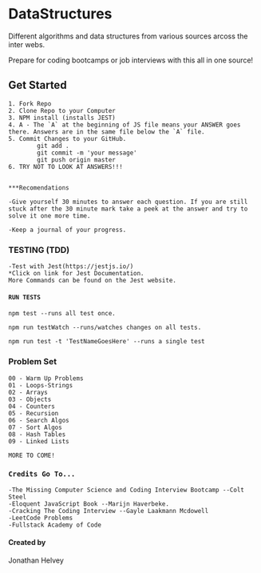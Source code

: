 # DataStructures

Different algorithms and data structures from various sources arcoss the inter webs.

Prepare for coding bootcamps or job interviews with this all in one source!

## Get Started
```
1. Fork Repo
2. Clone Repo to your Computer
3. NPM install (installs JEST)
4. A - The `A` at the beginning of JS file means your ANSWER goes there. Answers are in the same file below the `A` file. 
5. Commit Changes to your GitHub. 
        git add .
        git commit -m 'your message'
        git push origin master
6. TRY NOT TO LOOK AT ANSWERS!!! 


***Recomendations

-Give yourself 30 minutes to answer each question. If you are still stuck after the 30 minute mark take a peek at the answer and try to solve it one more time.

-Keep a journal of your progress.

```

### TESTING (TDD)
```
-Test with Jest(https://jestjs.io/)
*Click on link for Jest Documentation.  
More Commands can be found on the Jest website. 
```

#### `RUN TESTS`
```
npm test --runs all test once.

npm run testWatch --runs/watches changes on all tests. 

npm run test -t 'TestNameGoesHere' --runs a single test

```

### Problem Set

```
00 - Warm Up Problems
01 - Loops-Strings
02 - Arrays
03 - Objects
04 - Counters
05 - Recursion
06 - Search Algos
07 - Sort Algos
08 - Hash Tables
09 - Linked Lists

MORE TO COME!
```

### `Credits Go To...`
```
-The Missing Computer Science and Coding Interview Bootcamp --Colt Steel
-Eloquent JavaScript Book --Marijn Haverbeke.
-Cracking The Coding Interview --Gayle Laakmann Mcdowell
-LeetCode Problems
-Fullstack Academy of Code
```

#### Created by
Jonathan Helvey